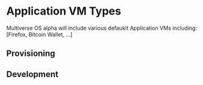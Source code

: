 # Application VM Types
Multiverse OS alpha will include various defauklt Application VMs including: [Firefox, Bitcoin Wallet, ...]

## Provisioning

## Development
